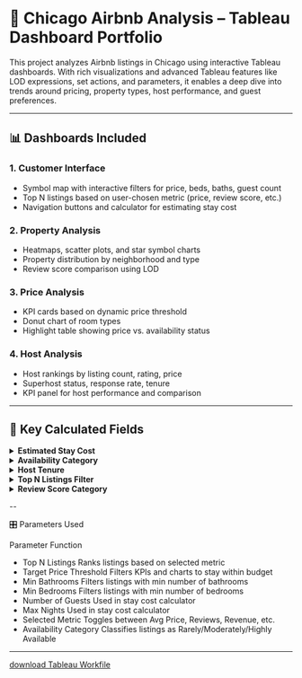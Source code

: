 
# 🏡 Chicago Airbnb Analysis – Tableau Dashboard Portfolio

This project analyzes Airbnb listings in Chicago using interactive Tableau dashboards. With rich visualizations and advanced Tableau features like LOD expressions, set actions, and parameters, it enables a deep dive into trends around pricing, property types, host performance, and guest preferences.

---

## 📊 Dashboards Included

### 1. **Customer Interface**
- Symbol map with interactive filters for price, beds, baths, guest count
- Top N listings based on user-chosen metric (price, review score, etc.)
- Navigation buttons and calculator for estimating stay cost

### 2. **Property Analysis**
- Heatmaps, scatter plots, and star symbol charts
- Property distribution by neighborhood and type
- Review score comparison using LOD

### 3. **Price Analysis**
- KPI cards based on dynamic price threshold
- Donut chart of room types
- Highlight table showing price vs. availability status

### 4. **Host Analysis**
- Host rankings by listing count, rating, price
- Superhost status, response rate, tenure
- KPI panel for host performance and comparison

---

## 🧠 Key Calculated Fields

<details>
<summary><strong>Estimated Stay Cost</strong></summary>

<br>
 
[Price] * [Number of Guests] * [Max Nights]

</details>

</details> <details> <summary><strong>Availability Category</strong></summary>

IF [Availability_365] < 100 THEN "Rarely Available"
ELSEIF [Availability_365] < 250 THEN "Moderately Available"
ELSE "Highly Available"
END
</details> <details> <summary><strong>Host Tenure</strong></summary>

DATEDIFF('year', [Host Since], TODAY())
</details> <details> <summary><strong>Top N Listings Filter</strong></summary>

RANK_UNIQUE([Selected Metric]) <= [Top N Listings]
</details> <details> <summary><strong>Review Score Category</strong></summary>

IF [Review Scores Rating] >= 4.7 THEN "High Rated"
ELSEIF [Review Scores Rating] >= 4 THEN "Moderate Rated"
ELSE "Low Rated"
END
</details>
   
   --
   
🎛️ Parameters Used

Parameter	Function
- Top N Listings	Ranks listings based on selected metric
- Target Price Threshold	Filters KPIs and charts to stay within budget
- Min Bathrooms	Filters listings with min number of bathrooms
- Min Bedrooms	Filters listings with min number of bedrooms
- Number of Guests	Used in stay cost calculator
- Max Nights	Used in stay cost calculator
- Selected Metric	Toggles between Avg Price, Reviews, Revenue, etc.
- Availability Category	Classifies listings as Rarely/Moderately/Highly Available





---

[download Tableau Workfile](https://drive.google.com/file/d/1UKfojy1C99OpixPax_QmrVNK-YwK8Jl0/view?usp=sharing)
